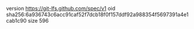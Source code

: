 version https://git-lfs.github.com/spec/v1
oid sha256:6a936743c6acc91caf52f7dcb18f0f157ddf92a988354f5697391a4e1cab1c90
size 596
